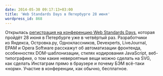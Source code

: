 ```yaml
---
date: 2014-05-30 09:17:13+03:00
title: 'Web Standards Days в Петербурге 28 июня'
wordpress_id: 868
---
```


Открылась [регистрация на конференцию Web Standards Days](http://webstandardsdays.ru/2014/06/28/#register), которая пройдёт 28 июня в Петербурге уже в четвёртый раз. Разработчики из Яндекса, Островка.ру, Одноклассников, Devexperts, LiveJournal, EPAM и Opera Software расскажут об автоматизации фронтенда, особенностях DOM-шаблонизации, стилях кодирования JavaScript, веб-типографике, о том какие невероятные вещи можно сделать на SVG, как сделать Инстаграм прямо в браузере и почему БЭМ всё-таки «норм». Участие в конференции, как обычно, бесплатное.
